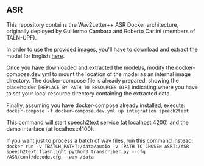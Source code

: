 ## ASR

This repository contains the Wav2Letter++ ASR Docker architecture, originally deployed by Guillermo Cambara and Roberto Carlini (members of TALN-UPF).

In order to use the provided images, you'll have to download and extract the model for English [here](https://drive.google.com/file/d/1pFSoE3B_OJ2JinnR-bQwpdWMEcS1B0FD/view?usp=sharing).

Once you have downloaded and extracted the model/s, modify the docker-compose.dev.yml to mount the location of the model as an internal image directory. The docker-compose file is already prepared, showing the placeholder ```[REPLACE BY PATH TO RESOURCES DIR]``` indicating where you have to set your local resource directory containing the extracted data.

Finally, assuming you have docker-compose already installed, execute:  
```docker-compose -f docker-compose.dev.yml up integration speech2text```

This command will start speech2text service (at localhost:4200) and the demo interface (at localhost:4100).

If you want just to process a batch of wav files, run this command instead:  
```docker run -v [BATCH_PATH]:/data/audio -v [PATH TO CHOSEN ASR]:/ASR speech2text:flashlight python3 transcriber.py --cfg /ASR/conf/decode.cfg --wav /data```
